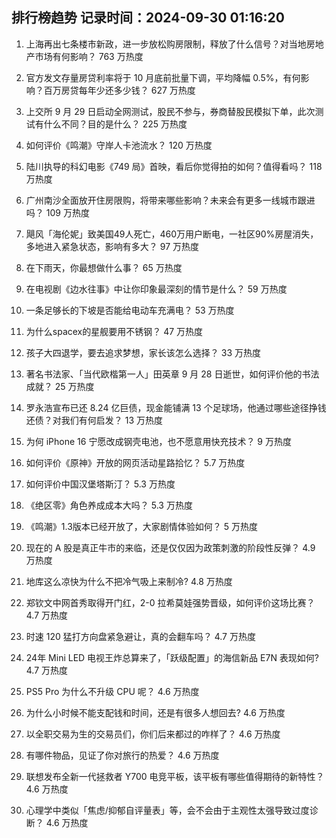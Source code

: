 
## 排行榜趋势 记录时间：2024-09-30 01:16:20
  
  1. 上海再出七条楼市新政，进一步放松购房限制，释放了什么信号？对当地房地产市场有何影响？ 763 万热度
    
  2. 官方发文存量房贷利率将于 10 月底前批量下调，平均降幅 0.5%，有何影响？百万房贷每年少还多少钱？ 627 万热度
    
  3. 上交所 9 月 29 日启动全网测试，股民不参与，券商替股民模拟下单，此次测试有什么不同？目的是什么？ 225 万热度
    
  4. 如何评价《鸣潮》守岸人卡池流水？ 120 万热度
    
  5. 陆川执导的科幻电影《749 局》首映，看后你觉得拍的如何？值得看吗？ 118 万热度
    
  6. 广州南沙全面放开住房限购，将带来哪些影响？未来会有更多一线城市跟进吗？ 109 万热度
    
  7. 飓风「海伦妮」致美国49人死亡，460万用户断电，一社区90%房屋消失，多地进入紧急状态，影响有多大？ 97 万热度
    
  8. 在下雨天，你最想做什么事？ 65 万热度
    
  9. 在电视剧《边水往事》中让你印象最深刻的情节是什么？ 59 万热度
    
  10. 一条足够长的下坡是否能给电动车充满电？ 53 万热度
    
  11. 为什么spacex的星舰要用不锈钢？ 47 万热度
    
  12. 孩子大四退学，要去追求梦想，家长该怎么选择？ 33 万热度
    
  13. 著名书法家、「当代欧楷第一人」田英章 9 月 28 日逝世，如何评价他的书法成就？ 25 万热度
    
  14. 罗永浩宣布已还 8.24 亿巨债，现金能铺满 13 个足球场，他通过哪些途径挣钱还债？对我们有何启发？ 13 万热度
    
  15. 为何 iPhone 16 宁愿改成钢壳电池，也不愿意用快充技术？ 9 万热度
    
  16. 如何评价《原神》开放的网页活动星路拾忆？ 5.7 万热度
    
  17. 如何评价中国汉堡塔斯汀？ 5.3 万热度
    
  18. 《绝区零》角色养成成本大吗？ 5.3 万热度
    
  19. 《鸣潮》1.3版本已经开放了，大家剧情体验如何？ 5 万热度
    
  20. 现在的 A 股是真正牛市的来临，还是仅仅因为政策刺激的阶段性反弹？ 4.9 万热度
    
  21. 地库这么凉快为什么不把冷气吸上来制冷? 4.8 万热度
    
  22. 郑钦文中网首秀取得开门红，2-0 拉希莫娃强势晋级，如何评价这场比赛？ 4.7 万热度
    
  23. 时速 120 猛打方向盘紧急避让，真的会翻车吗？ 4.7 万热度
    
  24. 24年 Mini LED 电视王炸总算来了，「跃级配置」的海信新品 E7N 表现如何? 4.7 万热度
    
  25. PS5 Pro 为什么不升级 CPU 呢？ 4.6 万热度
    
  26. 为什么小时候不能支配钱和时间，还是有很多人想回去? 4.6 万热度
    
  27. 以全职交易为生的交易员们，你们后来都过的咋样了？ 4.6 万热度
    
  28. 有哪件物品，见证了你对旅行的热爱？ 4.6 万热度
    
  29. 联想发布全新一代拯救者 Y700 电竞平板，该平板有哪些值得期待的新特性？ 4.6 万热度
    
  30. 心理学中类似「焦虑/抑郁自评量表」等，会不会由于主观性太强导致过度诊断？ 4.6 万热度
    